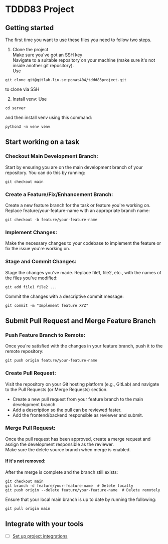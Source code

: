 # TDDD83 Project




## Getting started
The first time you want to use these files you need to follow two steps.
1. Clone the project  
Make sure you've got an SSH key  
Navigate to a suitable repository on your machine (make sure it's not inside another git repository).  
Use
```
git clone git@gitlab.liu.se:ponat404/tddd83project.git
```
to clone via SSH


2. Install venv:
Use 
```
cd server
``` 
and then install venv using this command:
```
python3 -m venv venv
```

## Start working on a task

### Checkout Main Development Branch: 
Start by ensuring you are on the main development branch of your repository. You can do this by running:  
```
git checkout main
```

### Create a Feature/Fix/Enhancement Branch:
Create a new feature branch for the task or feature you're working on. Replace feature/your-feature-name with an appropriate branch name:
```
git checkout -b feature/your-feature-name
```

### Implement Changes:
Make the necessary changes to your codebase to implement the feature or fix the issue you're working on.  

### Stage and Commit Changes:  
Stage the changes you've made. Replace file1, file2, etc., with the names of the files you've modified:
```
git add file1 file2 ...
```
Commit the changes with a descriptive commit message:  
```
git commit -m "Implement feature XYZ"
```

## Submit Pull Request and Merge Feature Branch

### Push Feature Branch to Remote:
Once you're satisfied with the changes in your feature branch, push it to the remote repository:  
```
git push origin feature/your-feature-name
```

### Create Pull Request:
Visit the repository on your Git hosting platform (e.g., GitLab) and navigate to the Pull Requests (or Merge Requests) section.  
- Create a new pull request from your feature branch to the main development branch.  
- Add a description so the pull can be reviewed faster.  
- Add the frontend/backend responsible as reviewer and submit. 

### Merge Pull Request:
Once the pull request has been approved, create a merge request and assign the development responsible as the reviewer.  
Make sure the delete source branch when merge is enabled.

#### If it's not removed:
After the merge is complete and the branch still exists:
```
git checkout main
git branch -d feature/your-feature-name  # Delete locally
git push origin --delete feature/your-feature-name  # Delete remotely
```  
Ensure that your local main branch is up to date by running the following:
```
git pull origin main
``` 
  
  
  
  
  
  
  
  
  
  
  
  
  
  
  
  
## Integrate with your tools

- [ ] [Set up project integrations](https://gitlab.liu.se/ponat404/tddd83project/-/settings/integrations)

